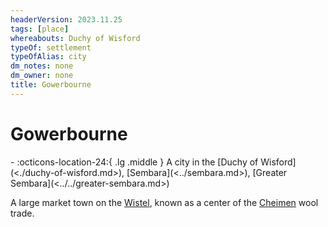 ```yaml
---
headerVersion: 2023.11.25
tags: [place]
whereabouts: Duchy of Wisford
typeOf: settlement
typeOfAlias: city
dm_notes: none
dm_owner: none
title: Gowerbourne
---
```

# Gowerbourne
<div class="grid cards ext-narrow-margin ext-one-column" markdown>
-    :octicons-location-24:{ .lg .middle } A city in the [Duchy of Wisford](<./duchy-of-wisford.md>), [Sembara](<../sembara.md>), [Greater Sembara](<../../greater-sembara.md>)  
</div>


A large market town on the [Wistel](<../../rivers/wistel-enst-watershed/wistel.md>), known as a center of the [Cheimen](<./duchy-of-cheimen.md>) wool trade.

